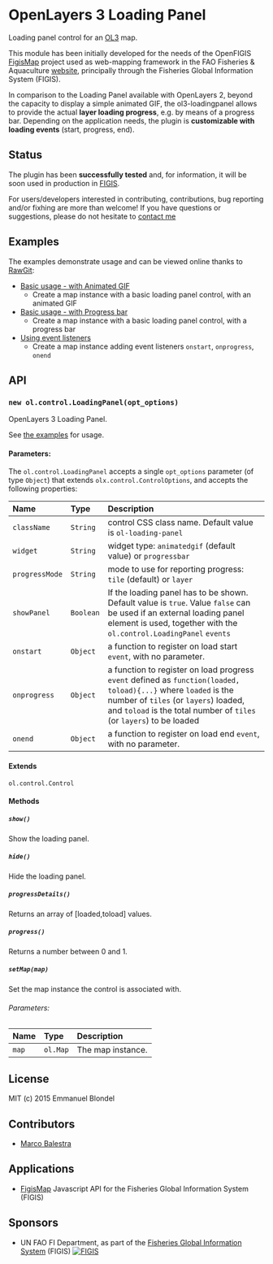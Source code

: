 # OpenLayers 3 Loading Panel

Loading panel control for an [OL3](https://github.com/openlayers/ol3) map.


This module has been initially developed for the needs of the OpenFIGIS [FigisMap](https://github.com/openfigis/FigisMap) project used as web-mapping framework in the FAO Fisheries & Aquaculture [website](http://www.fao.org/fishery/en), principally through the Fisheries Global Information System (FIGIS).

In comparison to the Loading Panel available with OpenLayers 2, beyond the capacity to display a simple animated GIF, the ol3-loadingpanel allows to provide the actual **layer loading progress**, e.g. by means of a progress bar. Depending on the application needs, the plugin is **customizable with loading events** (start, progress, end).

## Status

The plugin has been **successfully tested** and, for information, it will be soon used in production in [FIGIS](http://www.fao.org/fishery/topic/18042/en).

For users/developers interested in contributing, contributions, bug reporting and/or fixhing are more than welcome! If you have questions or suggestions, please do not hesitate to [contact me](mailto:emmanuel.blondel1@gmail.com)

## Examples

The examples demonstrate usage and can be viewed online thanks to [RawGit](http://rawgit.com/):

* [Basic usage - with Animated GIF](http://rawgit.com/eblondel/ol3-loadingpanel/master/examples/loadingpanel.html)
   * Create a map instance with a basic loading panel control, with an animated GIF
* [Basic usage - with Progress bar](http://rawgit.com/eblondel/ol3-loadingpanel/master/examples/loadingpanel-progress.html)
   * Create a map instance with a basic loading panel control, with a progress bar
* [Using event listeners](http://rawgit.com/eblondel/ol3-loadingpanel/master/examples/loadingpanel-events.html)
   * Create a map instance adding event listeners ``onstart``, ``onprogress``, ``onend``
   
## API

### `new ol.control.LoadingPanel(opt_options)`

OpenLayers 3 Loading Panel.

See [the examples](./examples) for usage.

#### Parameters:

The ``ol.control.LoadingPanel`` accepts a single ``opt_options`` parameter (of type ``Object``) that extends ``olx.control.ControlOptions``, and accepts the following properties:

|Name|Type|Description|
|:---|:---|:----------|
|`className`|`String`| control CSS class name. Default value is ``ol-loading-panel``|
|`widget`|`String`| widget type: ``animatedgif`` (default value) or ``progressbar``|
|`progressMode`|`String`| mode to use for reporting progress: ``tile`` (default) or ``layer``|
|`showPanel`|`Boolean`| If the loading panel has to be shown. Default value is ``true``. Value ``false`` can be used if an external loading panel element is used, together with the ``ol.control.LoadingPanel`` ``events``|
|`onstart`|`Object`| a function to register on load start ``event``, with no parameter.|
|`onprogress`|`Object`| a function to register on load progress ``event`` defined as ``function(loaded, toload){...}`` where ``loaded`` is the number of ``tiles`` (or ``layers``) loaded, and ``toload`` is the total number of ``tiles`` (or ``layers``) to be loaded |
|`onend`|`Object`| a function to register on load end  ``event``, with no parameter.|

#### Extends

`ol.control.Control`

#### Methods

##### `show()`

Show the loading panel.

##### `hide()`

Hide the loading panel.

##### `progressDetails()`

Returns an array of [loaded,toload] values.

##### `progress()`

Returns a number between 0 and 1.

##### `setMap(map)`

Set the map instance the control is associated with.

###### Parameters:

|Name|Type|Description|
|:---|:---|:----------|
|`map`|`ol.Map`| The map instance. |

## License

MIT (c) 2015 Emmanuel Blondel

## Contributors

* [Marco Balestra](https://github.com/marcobalestra)

## Applications

* [FigisMap](https://github.com/openfigis/FigisMap) Javascript API for the Fisheries Global Information System (FIGIS)

## Sponsors

* UN FAO FI Department, as part of the [Fisheries Global Information System](http://www.fao.org/fishery/topic/18042/en) (FIGIS)
[![FIGIS](http://www.fao.org/figis/servlet/IRS?iid=17437)](http://www.fao.org/fishery/topic/18042/e)

